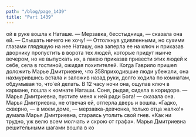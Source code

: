 ```yaml
---
path: "/blog/page_1439"
title: "Part 1439"
---
```


ой в руке вошла к Наташе.
— Мерзавка, бесстыдница, — сказала она ей. — Слышать ничего не хочу! — Оттолкнув удивленными, но сухими глазами глядящую на нее Наташу, она заперла ее на ключ и приказав дворнику пропустить в ворота тех людей, которые придут нынче вечером, но не выпускать их, а лакею приказав привести этих людей к себе, села в гостиной, ожидая похитителей.
Когда Гаврило пришел доложить Марье Дмитриевне, что 358приходившие люди убежали, она нахмурившись встала и заложив назад руки, долго ходила по комнатам, обдумывая то, что̀ ей делать. В 12 часу ночи она, ощупав ключ в кармане, пошла к комнате Наташи. Соня, рыдая, сидела в коридоре.
— Марья Дмитриевна, пустите меня к ней ради Бога! — сказала она. Марья Дмитриевна, не отвечая ей, отперла дверь и вошла. «Гадко, скверно, — в моем доме, — мерзавка-девчонка, только отца жалко!» думала Марья Дмитриевна, стараясь утолить свой гнев. «Как ни трудно, уж велю всем молчать и скрою от графа». Марья Дмитриевна решительными шагами вошла в ко
